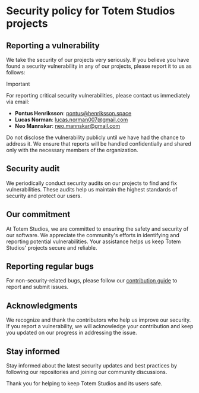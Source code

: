 # Security policy for Totem Studios projects

## Reporting a vulnerability

We take the security of our projects very seriously. If you believe you have found a security vulnerability in any of our projects, please report it to us as follows:

> [!IMPORTANT]
> For reporting critical security vulnerabilities, please contact us immediately via email:
>
> - **Pontus Henriksson**: [pontus@henriksson.space](mailto:pontus@henriksson.space)
> - **Lucas Norman**: [lucas.norman007@gmail.com](mailto:lucas.norman007@gmail.com)
> - **Neo Mannskar**: [neo.mannskar@gmail.com](mailto:neo.mannskar@gmail.com)
>
> Do not disclose the vulnerability publicly until we have had the chance to address it. We ensure that reports will be handled confidentially and shared only with the necessary members of the organization.

## Security audit

We periodically conduct security audits on our projects to find and fix vulnerabilities. These audits help us maintain the highest standards of security and protect our users.

## Our commitment

At Totem Studios, we are committed to ensuring the safety and security of our software. We appreciate the community's efforts in identifying and reporting potential vulnerabilities. Your assistance helps us keep Totem Studios' projects secure and reliable.

## Reporting regular bugs

For non-security-related bugs, please follow our [contribution guide](CONTRIBUTING.md) to report and submit issues.

## Acknowledgments

We recognize and thank the contributors who help us improve our security. If you report a vulnerability, we will acknowledge your contribution and keep you updated on our progress in addressing the issue.

## Stay informed

Stay informed about the latest security updates and best practices by following our repositories and joining our community discussions.

Thank you for helping to keep Totem Studios and its users safe.
